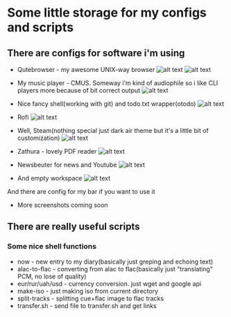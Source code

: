 # Some little storage for my configs and scripts

## There are configs for software i'm using

*   Qutebrowser - my awesome UNIX-way browser
![alt text](https://raw.githubusercontent.com/schvabodka-man/Screenshots/master/dotfiles/qutebrowser.png "i love this minimalistic ui")
![alt text](https://raw.githubusercontent.com/schvabodka-man/Screenshots/master/dotfiles/qutebrowser_links.png "keyboard surfing!")

*   My music player - CMUS. Someway i'm kind of audiophile so i like CLI players more because of bit correct output
![alt text](https://raw.githubusercontent.com/schvabodka-man/Screenshots/master/dotfiles/cmus.png "Industrial!")

*   Nice fancy shell(working with git) and todo.txt wrapper(otodo)
![alt text](https://raw.githubusercontent.com/schvabodka-man/Screenshots/master/dotfiles/todo_and_fish.png "i love powerline!")

*   Rofi
![alt text](https://raw.githubusercontent.com/schvabodka-man/Screenshots/master/dotfiles/rofi.png "and i love vaporwave")

*   Well, Steam(nothing special just dark air theme but it's a little bit of customization)
![alt text](https://raw.githubusercontent.com/schvabodka-man/Screenshots/master/dotfiles/steam.png "System Shock!")

*   Zathura - lovely PDF reader
![alt text](https://raw.githubusercontent.com/schvabodka-man/Screenshots/master/dotfiles/zathura.png "Fonts are shit because of poppler")

* 	Newsbeuter for news and Youtube
![alt text](https://raw.githubusercontent.com/schvabodka-man/Screenshots/master/dotfiles/newsbeuter.png "I love daggerfall")

*   And empty workspace
![alt text](https://raw.githubusercontent.com/schvabodka-man/Screenshots/master/dotfiles/empty.png "that wallpaper")

And there are config for my bar if you want to use it

*   More screenshots coming soon

## There are really useful scripts

### Some nice shell functions

*   now - new entry to my diary(basically just greping and echoing text)
*   alac-to-flac - converting from alac to flac(basically just "translating" PCM, no lose of quality)
*   eur/rur/uah/usd - currency conversion. just wget and google api
*   make-iso - just making iso from current directory
*   split-tracks - splitting cue+flac image to flac tracks
*   transfer.sh - send file to transfer.sh and get links
